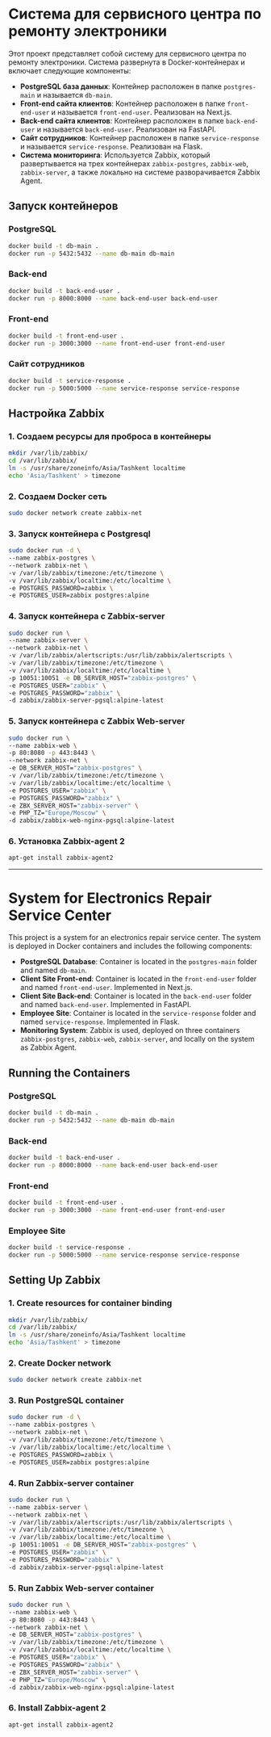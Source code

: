 
# Система для сервисного центра по ремонту электроники

Этот проект представляет собой систему для сервисного центра по ремонту электроники. Система развернута в Docker-контейнерах и включает следующие компоненты:

- **PostgreSQL база данных**: Контейнер расположен в папке `postgres-main` и называется `db-main`.
- **Front-end сайта клиентов**: Контейнер расположен в папке `front-end-user` и называется `front-end-user`. Реализован на Next.js.
- **Back-end сайта клиентов**: Контейнер расположен в папке `back-end-user` и называется `back-end-user`. Реализован на FastAPI.
- **Сайт сотрудников**: Контейнер расположен в папке `service-response` и называется `service-response`. Реализован на Flask.
- **Система мониторинга**: Используется Zabbix, который развертывается на трех контейнерах `zabbix-postgres`, `zabbix-web`, `zabbix-server`, а также локально на системе разворачивается Zabbix Agent.

## Запуск контейнеров

### PostgreSQL

```sh
docker build -t db-main .
docker run -p 5432:5432 --name db-main db-main
```

### Back-end

```sh
docker build -t back-end-user .
docker run -p 8000:8000 --name back-end-user back-end-user
```

### Front-end

```sh
docker build -t front-end-user .
docker run -p 3000:3000 --name front-end-user front-end-user
```

### Сайт сотрудников

```sh
docker build -t service-response .
docker run -p 5000:5000 --name service-response service-response
```

## Настройка Zabbix

### 1. Создаем ресурсы для проброса в контейнеры

```sh
mkdir /var/lib/zabbix/
cd /var/lib/zabbix/
ln -s /usr/share/zoneinfo/Asia/Tashkent localtime
echo 'Asia/Tashkent' > timezone
```

### 2. Создаем Docker сеть

```sh
sudo docker network create zabbix-net
```

### 3. Запуск контейнера с Postgresql

```sh
sudo docker run -d \
--name zabbix-postgres \
--network zabbix-net \
-v /var/lib/zabbix/timezone:/etc/timezone \
-v /var/lib/zabbix/localtime:/etc/localtime \
-e POSTGRES_PASSWORD=zabbix \
-e POSTGRES_USER=zabbix postgres:alpine
```

### 4. Запуск контейнера с Zabbix-server

```sh
sudo docker run \
--name zabbix-server \
--network zabbix-net \
-v /var/lib/zabbix/alertscripts:/usr/lib/zabbix/alertscripts \
-v /var/lib/zabbix/timezone:/etc/timezone \
-v /var/lib/zabbix/localtime:/etc/localtime \
-p 10051:10051 -e DB_SERVER_HOST="zabbix-postgres" \
-e POSTGRES_USER="zabbix" \
-e POSTGRES_PASSWORD="zabbix" \
-d zabbix/zabbix-server-pgsql:alpine-latest
```

### 5. Запуск контейнера с Zabbix Web-server

```sh
sudo docker run \
--name zabbix-web \
-p 80:8080 -p 443:8443 \
--network zabbix-net \
-e DB_SERVER_HOST="zabbix-postgres" \
-v /var/lib/zabbix/timezone:/etc/timezone \
-v /var/lib/zabbix/localtime:/etc/localtime \
-e POSTGRES_USER="zabbix" \
-e POSTGRES_PASSWORD="zabbix" \
-e ZBX_SERVER_HOST="zabbix-server" \
-e PHP_TZ="Europe/Moscow" \
-d zabbix/zabbix-web-nginx-pgsql:alpine-latest
```

### 6. Установка Zabbix-agent 2

```sh
apt-get install zabbix-agent2
```

---

# System for Electronics Repair Service Center

This project is a system for an electronics repair service center. The system is deployed in Docker containers and includes the following components:

- **PostgreSQL Database**: Container is located in the `postgres-main` folder and named `db-main`.
- **Client Site Front-end**: Container is located in the `front-end-user` folder and named `front-end-user`. Implemented in Next.js.
- **Client Site Back-end**: Container is located in the `back-end-user` folder and named `back-end-user`. Implemented in FastAPI.
- **Employee Site**: Container is located in the `service-response` folder and named `service-response`. Implemented in Flask.
- **Monitoring System**: Zabbix is used, deployed on three containers `zabbix-postgres`, `zabbix-web`, `zabbix-server`, and locally on the system as Zabbix Agent.

## Running the Containers

### PostgreSQL

```sh
docker build -t db-main .
docker run -p 5432:5432 --name db-main db-main
```

### Back-end

```sh
docker build -t back-end-user .
docker run -p 8000:8000 --name back-end-user back-end-user
```

### Front-end

```sh
docker build -t front-end-user .
docker run -p 3000:3000 --name front-end-user front-end-user
```

### Employee Site

```sh
docker build -t service-response .
docker run -p 5000:5000 --name service-response service-response
```

## Setting Up Zabbix

### 1. Create resources for container binding

```sh
mkdir /var/lib/zabbix/
cd /var/lib/zabbix/
ln -s /usr/share/zoneinfo/Asia/Tashkent localtime
echo 'Asia/Tashkent' > timezone
```

### 2. Create Docker network

```sh
sudo docker network create zabbix-net
```

### 3. Run PostgreSQL container

```sh
sudo docker run -d \
--name zabbix-postgres \
--network zabbix-net \
-v /var/lib/zabbix/timezone:/etc/timezone \
-v /var/lib/zabbix/localtime:/etc/localtime \
-e POSTGRES_PASSWORD=zabbix \
-e POSTGRES_USER=zabbix postgres:alpine
```

### 4. Run Zabbix-server container

```sh
sudo docker run \
--name zabbix-server \
--network zabbix-net \
-v /var/lib/zabbix/alertscripts:/usr/lib/zabbix/alertscripts \
-v /var/lib/zabbix/timezone:/etc/timezone \
-v /var/lib/zabbix/localtime:/etc/localtime \
-p 10051:10051 -e DB_SERVER_HOST="zabbix-postgres" \
-e POSTGRES_USER="zabbix" \
-e POSTGRES_PASSWORD="zabbix" \
-d zabbix/zabbix-server-pgsql:alpine-latest
```

### 5. Run Zabbix Web-server container

```sh
sudo docker run \
--name zabbix-web \
-p 80:8080 -p 443:8443 \
--network zabbix-net \
-e DB_SERVER_HOST="zabbix-postgres" \
-v /var/lib/zabbix/timezone:/etc/timezone \
-v /var/lib/zabbix/localtime:/etc/localtime \
-e POSTGRES_USER="zabbix" \
-e POSTGRES_PASSWORD="zabbix" \
-e ZBX_SERVER_HOST="zabbix-server" \
-e PHP_TZ="Europe/Moscow" \
-d zabbix/zabbix-web-nginx-pgsql:alpine-latest
```

### 6. Install Zabbix-agent 2

```sh
apt-get install zabbix-agent2
```
